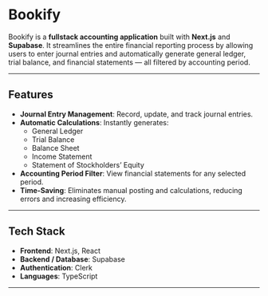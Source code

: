 # Bookify

Bookify is a **fullstack accounting application** built with **Next.js** and **Supabase**. It streamlines the entire financial reporting process by allowing users to enter journal entries and automatically generate general ledger, trial balance, and financial statements — all filtered by accounting period.  

---

## Features

- **Journal Entry Management**: Record, update, and track journal entries.  
- **Automatic Calculations**: Instantly generates:
  - General Ledger  
  - Trial Balance  
  - Balance Sheet  
  - Income Statement  
  - Statement of Stockholders’ Equity  
- **Accounting Period Filter**: View financial statements for any selected period.  
- **Time-Saving**: Eliminates manual posting and calculations, reducing errors and increasing efficiency.  

---

## Tech Stack

- **Frontend**: Next.js, React  
- **Backend / Database**: Supabase  
- **Authentication**: Clerk  
- **Languages**: TypeScript

---

